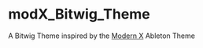 # modX_Bitwig_Theme
A Bitwig Theme inspired by the [Modern X](https://firedies.gumroad.com/l/modernX) Ableton Theme
